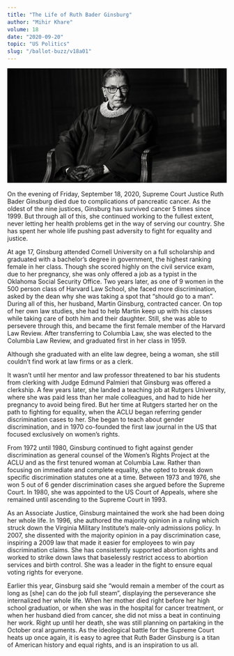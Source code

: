 ```yaml
---
title: "The Life of Ruth Bader Ginsburg"
author: "Mihir Khare"
volume: 18
date: "2020-09-20"
topic: "US Politics"
slug: "/ballot-buzz/v18a01"
---
```


![](./img/v18a01img.jpg)

On the evening of Friday, September 18, 2020, Supreme Court Justice Ruth Bader Ginsburg died due to complications of pancreatic cancer. As the oldest of the nine justices, Ginsburg has survived cancer 5 times since 1999. But through all of this, she continued working to the fullest extent, never letting her health problems get in the way of serving our country. She has spent her whole life pushing past adversity to fight for equality and justice.

At age 17, Ginsburg attended Cornell University on a full scholarship and graduated with a bachelor’s degree in government, the highest ranking female in her class. Though she scored highly on the civil service exam, due to her pregnancy, she was only offered a job as a typist in the Oklahoma Social Security Office. Two years later, as one of 9 women in the 500 person class of Harvard Law School, she faced more discrimination, asked by the dean why she was taking a spot that “should go to a man”. During all of this, her husband, Martin Ginsburg, contracted cancer. On top of her own law studies, she had to help Martin keep up with his classes while taking care of both him and their daughter. Still, she was able to persevere through this, and became the first female member of the Harvard Law Review. After transferring to Columbia Law, she was elected to the Columbia Law Review, and graduated first in her class in 1959.

Although she graduated with an elite law degree, being a woman, she still couldn’t find work at law firms or as a clerk.

It wasn’t until her mentor and law professor threatened to bar his students from clerking with Judge Edmund Palmieri that Ginsburg was offered a clerkship. A few years later, she landed a teaching job at Rutgers University, where she was paid less than her male colleagues, and had to hide her pregnancy to avoid being fired. But her time at Rutgers started her on the path to fighting for equality, when the ACLU began referring gender discrimination cases to her. She began to teach about gender discrimination, and in 1970 co-founded the first law journal in the US that focused exclusively on women’s rights.

From 1972 until 1980, Ginsburg continued to fight against gender discrimination as general counsel of the Women’s Rights Project at the ACLU and as the first tenured woman at Columbia Law. Rather than focusing on immediate and complete equality, she opted to break down specific discrimination statutes one at a time. Between 1973 and 1976, she won 5 out of 6 gender discrimination cases she argued before the Supreme Court. In 1980, she was appointed to the US Court of Appeals, where she remained until ascending to the Supreme Court in 1993.

As an Associate Justice, Ginsburg maintained the work she had been doing her whole life. In 1996, she authored the majority opinion in a ruling which struck down the Virginia Military Institute’s male-only admissions policy. In 2007, she dissented with the majority opinion in a pay discrimination case, inspiring a 2009 law that made it easier for employees to win pay discrimination claims. She has consistently supported abortion rights and worked to strike down laws that baselessly restrict access to abortion services and birth control. She was a leader in the fight to ensure equal voting rights for everyone.

Earlier this year, Ginsburg said she “would remain a member of the court as long as [she] can do the job full steam”, displaying the perseverance she internalized her whole life. When her mother died right before her high school graduation, or when she was in the hospital for cancer treatment, or when her husband died from cancer, she did not miss a beat in continuing her work. Right up until her death, she was still planning on partaking in the October oral arguments. As the ideological battle for the Supreme Court heats up once again, it is easy to agree that Ruth Bader Ginsburg is a titan of American history and equal rights, and is an inspiration to us all.